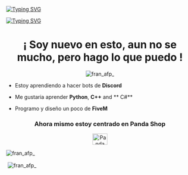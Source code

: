 [![Typing SVG](https://readme-typing-svg.herokuapp.com?font=Road+Rage&size=40&duration=4000&color=00F7EFF1&center=true&vCenter=true&width=376&lines=Hola%2C+soy+Fran+y+este+es+mi+GitHub)](https://git.io/typing-svg)



[![Typing SVG](https://readme-typing-svg.herokuapp.com?font=Road+Rage&size=40&duration=4000&color=00F7EFF1&center=true&vCenter=true&width=376&lines=Hello%2C+I'm+Fran%2C+and+this+is+my+GitHub)](https://git.io/typing-svg)

<h1 align="center">¡ Soy nuevo en esto, aun no se mucho, pero hago lo que puedo !</h1>
<p align="center"> <img src="https://komarev.com/ghpvc/?username=franafp" alt="fran_afp_" /> </p>

-  Estoy aprendiendo a hacer bots de **Discord** 

-  Me gustaria aprender **Python**, **C++** and ** C#** 

-  Programo y diseño un poco de **FiveM**

<p align="center">
</p>


<h3 align="center">Ahora mismo estoy centrado en Panda Shop</h3>
<p align="center">
<a href="https://discord.gg/BStjvRtHMm" target="blank"><img align="center" src="https://raw.githubusercontent.com/rahuldkjain/github-profile-readme
generator/master/src/images/icons/Social/discord.svg" alt="Panda SHOP" height="30" width="40" /></a>
</p>

<p><img align="center" src="https://github-readme-stats.vercel.app/api/top-langs?username=franafp&show_icons=true&locale=en&layout=compact" alt="fran_afp_" /></p>

<p>&nbsp;<img align="center" src="https://github-readme-stats.vercel.app/api?username=franafp&show_icons=true&locale=en" alt="fran_afp_" /></p>
